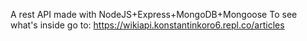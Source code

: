 A rest API made with NodeJS+Express+MongoDB+Mongoose
To see what's inside go to:
https://wikiapi.konstantinkoro6.repl.co/articles
